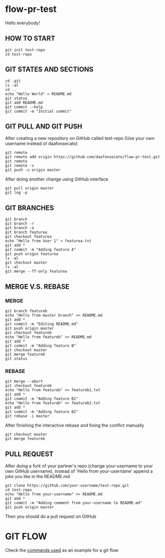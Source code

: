 # flow-pr-test
Hello everybody!

## HOW TO START
```
git init test-repo
cd test-repo
```

## GIT STATES AND SECTIONS
```
cd .git
ls -al
cd ..
echo "Hello World" > README.md
git status
git add README.md
git commit --help 
git commit -m "Initial commit"
```
## GIT PULL AND GIT PUSH

After creating a new repository on GitHub called test-repo (Use your own username instead of daafonsecato)

```
git remote
git remote add origin https://github.com/daafonsecato/flow-pr-test.git
git remote
git remote -v
git push -u origin master
```
After doing another change using GitHub interface

```
git pull origin master
git log -p
```

## GIT BRANCHES

```
git branch
git branch -r
git branch -a
git branch featurea
git checkout featurea
echo "Hello from User 1" > featurea.txt
git add *
git commit -m "Adding feature A"
git push origin featurea
ls -al
git checkout master
ls -al
git merge --ff-only featurea
```

## MERGE V.S. REBASE

### MERGE

```
git branch featureb
echo "Hello from master branch" >> README.md
git add *
git commit -m "Editing README.md"
git push origin master
git checkout featureb
echo "Hello from featureb" >> README.md
git add *
git commit -m "Adding feature B"
git checkout master
git merge featureb
git status
```

### REBASE

```
git merge --abort
git checkout featureb
echo "Hello from featureb" >> featureb1.txt
git add *
git commit -m "Adding feature B1"
echo "Hello from featureb" >> featureb2.txt
git add *
git commit -m "Adding feature B2"
git rebase -i master
```

After finishing the interactive rebase and fixing the conflict manually

```
git checkout master
git merge featureb
```

## PULL REQUEST

After doing a fork of your partner's repo (change your-username to your own GitHub username), instead of 'Hello from your-username' append a joke you like in the README.md
```
git clone https://github.com/your-username/test-repo.git
cd test-repo
echo "Hello from your-username" >> README.md
git add *
git commit -m "Adding comment from your-username to README.md"
git push origin master
```
Then you should do a pull request on GitHub


# GIT FLOW

Check the [commands used](/gitflowcommandhistory.md) as an example for a git flow
